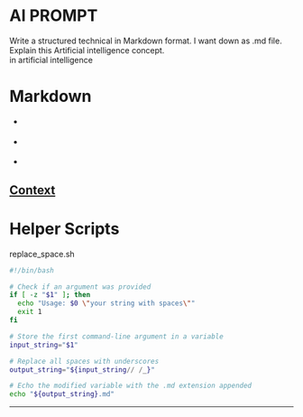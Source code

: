 # AI PROMPT 

Write a structured technical in Markdown format. I want down as .md file.    
Explain this Artificial intelligence concept.       
in artificial intelligence          

# Markdown 



 * []()
 * []()
 
 
 
 * []() 
 
 

## [Context](./../context.md)

# Helper Scripts  

replace_space.sh

```bash
#!/bin/bash

# Check if an argument was provided
if [ -z "$1" ]; then
  echo "Usage: $0 \"your string with spaces\""
  exit 1
fi

# Store the first command-line argument in a variable
input_string="$1"

# Replace all spaces with underscores
output_string="${input_string// /_}"

# Echo the modified variable with the .md extension appended
echo "${output_string}.md"

```
---
